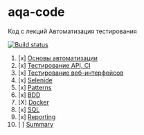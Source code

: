 # aqa-code
Код с лекций Автоматизация тестирования

[![Build status](https://ci.appveyor.com/api/projects/status/31pf8okq9xkf62mh?svg=true)](https://ci.appveyor.com/project/Vemant/qamid-66-vemant-autotesting-4-2-1-2)

1. [x] [Основы автоматизации](basics/)
1. [x] [Тестирование API, CI](api-ci/)
1. [x] [Тестирование веб-интерфейсов](web/)
1. [x] [Selenide](selenide/)
1. [x] [Patterns](patterns/)
1. [x] [BDD](bdd/)
1. [X] [Docker](docker/)
1. [x] [SQL](sql/)
1. [x] [Reporting](reporting/)
1. [ ] [Summary](summary/)


